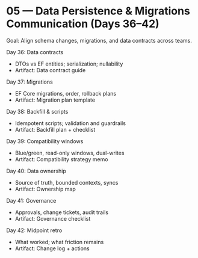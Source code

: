# 05 — Data Persistence & Migrations Communication (Days 36–42)

Goal: Align schema changes, migrations, and data contracts across teams.

Day 36: Data contracts
- DTOs vs EF entities; serialization; nullability
- Artifact: Data contract guide

Day 37: Migrations
- EF Core migrations, order, rollback plans
- Artifact: Migration plan template

Day 38: Backfill & scripts
- Idempotent scripts; validation and guardrails
- Artifact: Backfill plan + checklist

Day 39: Compatibility windows
- Blue/green, read-only windows, dual-writes
- Artifact: Compatibility strategy memo

Day 40: Data ownership
- Source of truth, bounded contexts, syncs
- Artifact: Ownership map

Day 41: Governance
- Approvals, change tickets, audit trails
- Artifact: Governance checklist

Day 42: Midpoint retro
- What worked; what friction remains
- Artifact: Change log + actions
